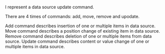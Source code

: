 I represent a data source update command.

There are 4 times of commands: add, move, remove and upodate.

Add command describes insertion of one or multiple items in data source.
Move command describes a position change of existing item in data source.
Remove command describes deletion of one or multiple items from data source.
Update command describes content or value change of one or multiple items in data source.